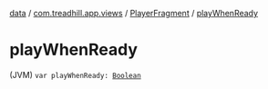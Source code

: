[data](../../index.md) / [com.treadhill.app.views](../index.md) / [PlayerFragment](index.md) / [playWhenReady](./play-when-ready.md)

# playWhenReady

(JVM) `var playWhenReady: `[`Boolean`](https://kotlinlang.org/api/latest/jvm/stdlib/kotlin/-boolean/index.html)